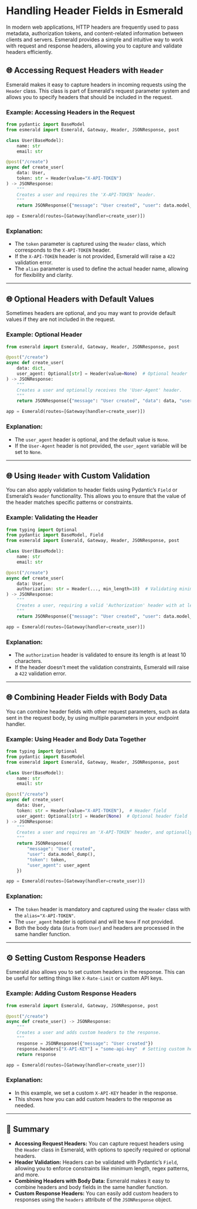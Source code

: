 # Handling Header Fields in Esmerald

In modern web applications, HTTP headers are frequently used to pass metadata, authorization tokens,
and content-related information between clients and servers. Esmerald provides a simple and intuitive way to
work with request and response headers, allowing you to capture and validate headers efficiently.

## 🌐 Accessing Request Headers with `Header`

Esmerald makes it easy to capture headers in incoming requests using the `Header` class.
This class is part of Esmerald's request parameter system and allows you to specify headers that should be
included in the request.

### Example: Accessing Headers in the Request

```python
from pydantic import BaseModel
from esmerald import Esmerald, Gateway, Header, JSONResponse, post

class User(BaseModel):
    name: str
    email: str

@post("/create")
async def create_user(
    data: User,
    token: str = Header(value="X-API-TOKEN")
) -> JSONResponse:
    """
    Creates a user and requires the 'X-API-TOKEN' header.
    """
    return JSONResponse({"message": "User created", "user": data.model_dump(), "token": token})

app = Esmerald(routes=[Gateway(handler=create_user)])
```

### Explanation:
- The `token` parameter is captured using the `Header` class, which corresponds to the `X-API-TOKEN` header.
- If the `X-API-TOKEN` header is not provided, Esmerald will raise a `422` validation error.
- The `alias` parameter is used to define the actual header name, allowing for flexibility and clarity.

---

## 🌐 Optional Headers with Default Values

Sometimes headers are optional, and you may want to provide default values if they are not included in the request.

### Example: Optional Header

```python
from esmerald import Esmerald, Gateway, Header, JSONResponse, post

@post("/create")
async def create_user(
    data: dict,
    user_agent: Optional[str] = Header(value=None)  # Optional header
) -> JSONResponse:
    """
    Creates a user and optionally receives the 'User-Agent' header.
    """
    return JSONResponse({"message": "User created", "data": data, "user_agent": user_agent})

app = Esmerald(routes=[Gateway(handler=create_user)])
```

### Explanation:
- The `user_agent` header is optional, and the default value is `None`.
- If the `User-Agent` header is not provided, the `user_agent` variable will be set to `None`.

---

## 🌐 Using `Header` with Custom Validation

You can also apply validation to header fields using Pydantic’s `Field` or Esmerald’s `Header`
functionality. This allows you to ensure that the value of the header matches specific patterns or constraints.

### Example: Validating the Header

```python
from typing import Optional
from pydantic import BaseModel, Field
from esmerald import Esmerald, Gateway, Header, JSONResponse, post

class User(BaseModel):
    name: str
    email: str

@post("/create")
async def create_user(
    data: User,
    authorization: str = Header(..., min_length=10)  # Validating minimum length for the header
) -> JSONResponse:
    """
    Creates a user, requiring a valid 'Authorization' header with at least 10 characters.
    """
    return JSONResponse({"message": "User created", "user": data.model_dump(), "authorization": authorization})

app = Esmerald(routes=[Gateway(handler=create_user)])
```

### Explanation:
- The `authorization` header is validated to ensure its length is at least 10 characters.
- If the header doesn't meet the validation constraints, Esmerald will raise a `422` validation error.

---

## 🌐 Combining Header Fields with Body Data

You can combine header fields with other request parameters, such as data sent in the request body, by using multiple parameters in your endpoint handler.

### Example: Using Header and Body Data Together

```python
from typing import Optional
from pydantic import BaseModel
from esmerald import Esmerald, Gateway, Header, JSONResponse, post

class User(BaseModel):
    name: str
    email: str

@post("/create")
async def create_user(
    data: User,
    token: str = Header(value="X-API-TOKEN"),  # Header field
    user_agent: Optional[str] = Header(None)  # Optional header field
) -> JSONResponse:
    """
    Creates a user and requires an 'X-API-TOKEN' header, and optionally a 'User-Agent' header.
    """
    return JSONResponse({
        "message": "User created",
        "user": data.model_dump(),
        "token": token,
        "user_agent": user_agent
    })

app = Esmerald(routes=[Gateway(handler=create_user)])
```

### Explanation:
- The `token` header is mandatory and captured using the `Header` class with the `alias="X-API-TOKEN"`.
- The `user_agent` header is optional and will be `None` if not provided.
- Both the body data (`data` from `User`) and headers are processed in the same handler function.

---

## ⚙️ Setting Custom Response Headers

Esmerald also allows you to set custom headers in the response. This can be useful for setting things like
`X-Rate-Limit` or custom API keys.

### Example: Adding Custom Response Headers

```python
from esmerald import Esmerald, Gateway, JSONResponse, post

@post("/create")
async def create_user() -> JSONResponse:
    """
    Creates a user and adds custom headers to the response.
    """
    response = JSONResponse({"message": "User created"})
    response.headers["X-API-KEY"] = "some-api-key"  # Setting custom header
    return response

app = Esmerald(routes=[Gateway(handler=create_user)])
```

### Explanation:
- In this example, we set a custom `X-API-KEY` header in the response.
- This shows how you can add custom headers to the response as needed.

---

## 📑 Summary

- **Accessing Request Headers:** You can capture request headers using the `Header` class in Esmerald, with options to specify required or optional headers.
- **Header Validation:** Headers can be validated with Pydantic’s `Field`, allowing you to enforce constraints like minimum length, regex patterns, and more.
- **Combining Headers with Body Data:** Esmerald makes it easy to combine headers and body fields in the same handler function.
- **Custom Response Headers:** You can easily add custom headers to responses using the `headers` attribute of the `JSONResponse` object.
